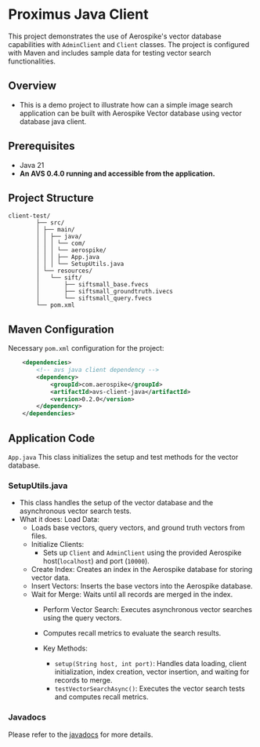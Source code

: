 # Proximus Java Client

This project demonstrates the use of Aerospike's vector database capabilities with `AdminClient` and `Client` classes. The project is configured with Maven and includes sample data for testing vector search functionalities.

## Overview 
 - This is a demo project to illustrate how can a simple image search application can be built with Aerospike Vector database using vector database java client.

## Prerequisites

- Java 21
- __An AVS 0.4.0 running and accessible from the application.__


## Project Structure

```
client-test/
        ├── src/
        │ ├── main/
        │ │ ├── java/
        │ │ │ └── com/
        │ │ │ └── aerospike/
        │ │ │ ├── App.java
        │ │ │ └── SetupUtils.java
        │ └── resources/
        │   └── sift/
        │       ├── siftsmall_base.fvecs
        │       ├── siftsmall_groundtruth.ivecs
        │       └── siftsmall_query.fvecs
        └── pom.xml
```

## Maven Configuration

Necessary `pom.xml` configuration for the project:

```xml
    <dependencies>   
        <!-- avs java client dependency -->
        <dependency>
            <groupId>com.aerospike</groupId>
            <artifactId>avs-client-java</artifactId>
            <version>0.2.0</version>
        </dependency>
    </dependencies>
```


## Application Code
`App.java` This class initializes the setup and test methods for the vector database.

### SetupUtils.java 
  - This class handles the setup of the vector database and the asynchronous vector search tests. 
  - What it does: Load Data:
     - Loads base vectors, query vectors, and ground truth vectors from files. 
     - Initialize Clients:
        - Sets up `Client` and `AdminClient` using the provided Aerospike host(`localhost`) and port (`10000`). 
     - Create Index: Creates an index in the Aerospike database for storing vector data. 
     - Insert Vectors: Inserts the base vectors into the Aerospike database. 
     - Wait for Merge: Waits until all records are merged in the index.
       - Perform Vector Search: Executes asynchronous vector searches using the query vectors. 
       - Computes recall metrics to evaluate the search results. 
       
       - Key Methods:
          - `setup(String host, int port)`: Handles data loading, client initialization, index creation, vector insertion, and waiting for records to merge.
          -  `testVectorSearchAsync()`: Executes the vector search tests and computes recall metrics.


### Javadocs
Please refer to the [javadocs](https://javadoc.io/doc/com.aerospike/avs-client-java/latest/index.html) for more details.

